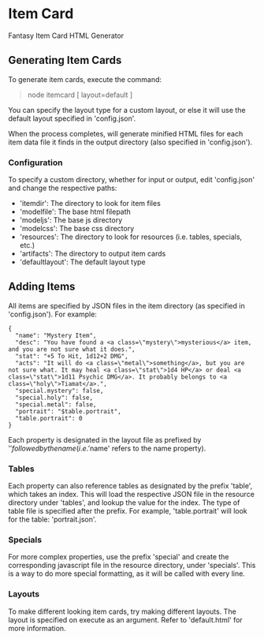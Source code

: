 # Item Card

Fantasy Item Card HTML Generator

## Generating Item Cards
To generate item cards, execute the command:

> node itemcard [ layout=default ]

You can specify the layout type for a custom layout, or else it will use the default layout specified in 'config.json'.

When the process completes, will generate minified HTML files for each item data file it finds in the output directory (also specified in 'config.json').

### Configuration

To specify a custom directory, whether for input or output, edit 'config.json' and change the respective paths:

- 'itemdir': The directory to look for item files
- 'modelfile': The base html filepath
- 'modeljs': The base js directory
- 'modelcss': The base css directory
- 'resources': The directory to look for resources (i.e. tables, specials, etc.)
- 'artifacts': The directory to output item cards
- 'defaultlayout': The default layout type

## Adding Items
All items are specified by JSON files in the item directory (as specified in 'config.json'). For example:

```
{
  "name": "Mystery Item",
  "desc": "You have found a <a class=\"mystery\">mysterious</a> item, and you are not sure what it does.",
  "stat": "+5 To Hit, 1d12+2 DMG",
  "acts": "It will do <a class=\"metal\">something</a>, but you are not sure what. It may heal <a class=\"stat\">1d4 HP</a> or deal <a class=\"stat\">1d11 Psychic DMG</a>. It probably belongs to <a class=\"holy\">Tiamat</a>.",
  "special.mystery": false,
  "special.holy": false,
  "special.metal": false,
  "portrait": "$table.portrait",
  "table.portrait": 0
}
```

Each property is designated in the layout file as prefixed by '$' followed by the name (i.e. '$name' refers to the name property).

### Tables

Each property can also reference tables as designated by the prefix 'table', which takes an index. This will load the respective JSON file in the resource directory under 'tables', and lookup the value for the index. The type of table file is specified after the prefix. For example, 'table.portrait' will look for the table: 'portrait.json'.

### Specials

For more complex properties, use the prefix 'special' and create the corresponding javascript file in the resource directory, under 'specials'. This is a way to do more special formatting, as it will be called with every line.

### Layouts

To make different looking item cards, try making different layouts. The layout is specified on execute as an argument. Refer to 'default.html' for more information.
